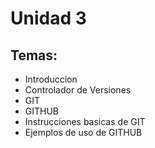# Unidad 3

## Temas:


* Introduccion
* Controlador de Versiones
* GIT
* GITHUB
* Instrucciones basicas de GIT
* Ejemplos de uso de GITHUB